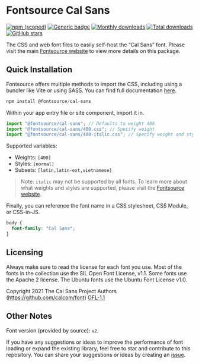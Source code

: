 # Fontsource Cal Sans

[![npm (scoped)](https://img.shields.io/npm/v/@fontsource/cal-sans?color=brightgreen)](https://www.npmjs.com/package/@fontsource/cal-sans) [![Generic badge](https://img.shields.io/badge/fontsource-passing-brightgreen)](https://github.com/fontsource/fontsource) [![Monthly downloads](https://badgen.net/npm/dm/@fontsource/cal-sans)](https://github.com/fontsource/fontsource) [![Total downloads](https://badgen.net/npm/dt/@fontsource/cal-sans)](https://github.com/fontsource/fontsource) [![GitHub stars](https://img.shields.io/github/stars/fontsource/fontsource.svg?style=social&label=Star)](https://github.com/fontsource/fontsource/stargazers)

The CSS and web font files to easily self-host the “Cal Sans” font. Please visit the main [Fontsource website](https://fontsource.org/fonts/cal-sans) to view more details on this package.

## Quick Installation

Fontsource offers multiple methods to import the CSS, including using a bundler like Vite or using SASS. You can find full documentation [here](https://fontsource.org/docs/getting-started/introduction).

```javascript
npm install @fontsource/cal-sans
```

Within your app entry file or site component, import it in.

```javascript
import "@fontsource/cal-sans"; // Defaults to weight 400
import "@fontsource/cal-sans/400.css"; // Specify weight
import "@fontsource/cal-sans/400-italic.css"; // Specify weight and style
```

Supported variables:
- Weights: `[400]`
- Styles: `[normal]`
- Subsets: `[latin,latin-ext,vietnamese]`

> Note: `italic` may not be supported by all fonts. To learn more about what weights and styles are supported, please visit the [Fontsource website](https://fontsource.org/fonts/cal-sans).

Finally, you can reference the font name in a CSS stylesheet, CSS Module, or CSS-in-JS.

```css
body {
  font-family: "Cal Sans";
}
```

## Licensing
Always make sure to read the license for each font you use. Most of the fonts in the collection use the SIL Open Font License, v1.1. Some fonts use the Apache 2 license. The Ubuntu fonts use the Ubuntu Font License v1.0.

Copyright 2021 The Cal Sans Project Authors (https://github.com/calcom/font)
[OFL-1.1](https://openfontlicense.org)

## Other Notes
Font version (provided by source): `v2`.

If you have any suggestions or ideas to improve the performance of font loading or expand the existing library, feel free to star and contribute to this repository. You can share your suggestions or ideas by creating an [issue](https://github.com/fontsource/fontsource/issues).